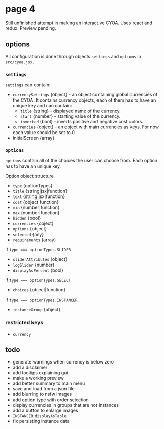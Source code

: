# page 4
Still unfinished attempt in making an interactive CYOA. Uses react and redux. Preview pending.

## options
All configuration is done through objects `settings` and `options` in `src/cyoa.jsx`.

### `settings`
`settings` can contain:
- `currencySettings` {object} - an object containing global currencies of the CYOA. It contains currency objects, each of them has to have an unique key and can contain:
  - `title` {string} - displayed name of the currency.
  - `start` {number} - starting value of the currency.
  - `inverted` {bool} - inverts positive and negative cost colors.
- `currencies` {object} - an object with main currencies as keys. For now each value should be set to 0.
- initialScreen {array}

### `options`
`options` contain all of the choices the user can choose from. Each option has to have an unique key.

Option object structure
- `type` {optionTypes}
- `title` {string|jsx|function}
- `text` {string|jsx|function}
- `cost` {object|function}
- `min` {number|function}
- `max` {number|function}
- `hidden` {bool}
- `currencies` {object}
- `options` {object}
- `selected` {any}
- `requirements` {array}

if `type === optionTypes.SLIDER`
- `sliderAttributes` {object}
- `logSlider` {number}
- `displayAsPercent` {bool}

if `type === optionTypes.SELECT`
- `choices` {object|function}

if `type === optionTypes.INSTANCER`
- `instanceGroup` {object}

### restricted keys
- `currency`

## todo
- generate warnings when currency is below zero
- add a disclaimer
- add tooltips explaining gui
- make a working preview
- add better summary to main menu
- save and load from a json file
- add blurring to nsfw images
- add option type with order selection
- display currencies in groups that are not instances
- add a button to enlarge images
- `INSTANCER` `displayAsTable`
- fix persisting instance data